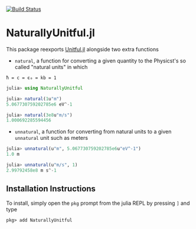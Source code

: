 [![Build Status](https://travis-ci.com/MasonProtter/NaturallyUnitful.jl.svg?branch=master)](https://travis-ci.com/MasonProtter/NaturallyUnitful.jl)

# NaturallyUnitful.jl

This package reexports [Unitful.jl](https://github.com/ajkeller34/Unitful.jl) alongside two extra functions
 * `natural`, a function for converting a given quantity to the Physicst's so called "natural units" in which 
 
 `ħ = c = ϵ₀ = kb = 1`
```julia
julia> using NaturallyUnitful

julia> natural(1u"m")
5.067730759202785e6 eV^-1

julia> natural(3e8u"m/s")
1.000692285594456
```
 * `unnatural`, a function for converting from natural units to a given `unnatural` unit such as meters
 ```julia
 julia> unnatural(u"m", 5.067730759202785e6u"eV^-1")
1.0 m

julia> unnatural(u"m/s", 1)
2.99792458e8 m s^-1
 ```

## Installation Instructions 

To install, simply open the `pkg` prompt
from the julia REPL by pressing `]` and type
```
pkg> add NaturallyUnitful
```
